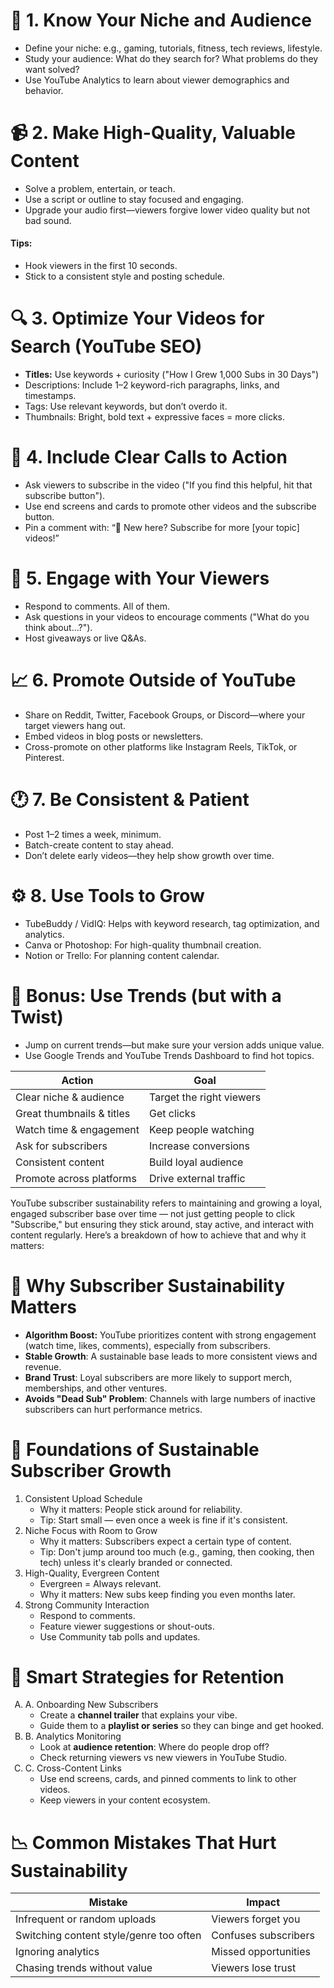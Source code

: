 <!--~~~~~~~~~~~~~~~~~~~~~~~~~~~~~~~~~~~~~~~~~~~~~~~~~~~~~~~~~~~~~~~~~~~~~~~~~~~~~~~~~~~~~~~~~~~~-->
<!--~~~~~~~~~~~~~ readme.md of bbauska/youtube-subs ~~~~~~~~~~~~-->
<h1>🎯 1. Know Your Niche and Audience</h1>
<ul>
  <li>Define your niche: e.g., gaming, tutorials, fitness, tech reviews, lifestyle.</li>
  <li>Study your audience: What do they search for? What problems do they want solved?</li>
  <li>Use YouTube Analytics to learn about viewer demographics and behavior.</li>
</ul>
<!--~~~~~~~~~~~~~~~~~~~~~~~~~~~~~~~~~~~~~~~~~~~~~~~~~~~~~~~~~~~~~~~~~~~~~~~~~~~~~~~~~~~~~~~~~~~~-->
<h1>📹 2. Make High-Quality, Valuable Content</h1>
<!--~~~~~~~~~~~~~~~~~~~~~~~~~~~~~~~~~~~~~~~~~~~~~~~~~~~~~~~~~~~~~~~~~~~~~~~~~~~~~~~~~~~~~~~~~~~~-->
<ul>
  <li>Solve a problem, entertain, or teach.</li>
  <li>Use a script or outline to stay focused and engaging.</li>
  <li>Upgrade your audio first—viewers forgive lower video quality but not bad sound.</li>
</ul>
<!--~~~~~~~~~~~~~~~~~~~~~~~~~~~~~~~~~~~~~~~~~~-->
<h4>Tips:</h4>
<!--~~~~~~~~~~~~~~~~~~~~~~~~~~~~~~~~~~~~~~~~~~-->
<ul>
  <li>Hook viewers in the first 10 seconds.</li>
  <li>Stick to a consistent style and posting schedule.</li>
</ul>
<!--~~~~~~~~~~~~~~~~~~~~~~~~~~~~~~~~~~~~~~~~~~~~~~~~~~~~~~~~~~~~~~~~~~~~~~~~~~~~~~~~~~~~~~~~~~~~-->
<h1>🔍 3. Optimize Your Videos for Search (YouTube SEO)</h1>
<!--~~~~~~~~~~~~~~~~~~~~~~~~~~~~~~~~~~~~~~~~~~~~~~~~~~~~~~~~~~~~~~~~~~~~~~~~~~~~~~~~~~~~~~~~~~~~-->
<ul>
  <li><b>Titles:</b> Use keywords + curiosity ("How I Grew 1,000 Subs in 30 Days")</li>
  <li>Descriptions: Include 1–2 keyword-rich paragraphs, links, and timestamps.</li>
  <li>Tags: Use relevant keywords, but don’t overdo it.</li>
  <li>Thumbnails: Bright, bold text + expressive faces = more clicks.</li>
</ul>
<!--~~~~~~~~~~~~~~~~~~~~~~~~~~~~~~~~~~~~~~~~~~~~~~~~~~~~~~~~~~~~~~~~~~~~~~~~~~~~~~~~~~~~~~~~~~~~-->
<h1>🧲 4. Include Clear Calls to Action</h1>
<!--~~~~~~~~~~~~~~~~~~~~~~~~~~~~~~~~~~~~~~~~~~~~~~~~~~~~~~~~~~~~~~~~~~~~~~~~~~~~~~~~~~~~~~~~~~~~-->
<ul>
  <li>Ask viewers to subscribe in the video ("If you find this helpful, 
    hit that subscribe button").</li>
  <li>Use end screens and cards to promote other videos and the subscribe button.</li>
  <li>Pin a comment with: “📌 New here? Subscribe for more [your topic] videos!”</li>
</ul>
<!--~~~~~~~~~~~~~~~~~~~~~~~~~~~~~~~~~~~~~~~~~~~~~~~~~~~~~~~~~~~~~~~~~~~~~~~~~~~~~~~~~~~~~~~~~~~~-->
<h1>🤝 5. Engage with Your Viewers</h1>
<!--~~~~~~~~~~~~~~~~~~~~~~~~~~~~~~~~~~~~~~~~~~~~~~~~~~~~~~~~~~~~~~~~~~~~~~~~~~~~~~~~~~~~~~~~~~~~-->
<ul>
  <li>Respond to comments. All of them.</li>
  <li>Ask questions in your videos to encourage comments ("What do you think about...?").</li>
  <li>Host giveaways or live Q&As.</li>
</ul>
<!--~~~~~~~~~~~~~~~~~~~~~~~~~~~~~~~~~~~~~~~~~~~~~~~~~~~~~~~~~~~~~~~~~~~~~~~~~~~~~~~~~~~~~~~~~~~~-->
<h1>📈 6. Promote Outside of YouTube</h1>
<!--~~~~~~~~~~~~~~~~~~~~~~~~~~~~~~~~~~~~~~~~~~~~~~~~~~~~~~~~~~~~~~~~~~~~~~~~~~~~~~~~~~~~~~~~~~~~-->
<ul>
  <li>Share on Reddit, Twitter, Facebook Groups, or Discord—where your 
    target viewers hang out.</li>
  <li>Embed videos in blog posts or newsletters.</li>
  <li>Cross-promote on other platforms like Instagram Reels, TikTok, or Pinterest.</li>
</ul>
<!--~~~~~~~~~~~~~~~~~~~~~~~~~~~~~~~~~~~~~~~~~~~~~~~~~~~~~~~~~~~~~~~~~~~~~~~~~~~~~~~~~~~~~~~~~~~~-->
<h1>🕐 7. Be Consistent &amp; Patient</h1>
<!--~~~~~~~~~~~~~~~~~~~~~~~~~~~~~~~~~~~~~~~~~~~~~~~~~~~~~~~~~~~~~~~~~~~~~~~~~~~~~~~~~~~~~~~~~~~~-->
<ul>
  <li>Post 1–2 times a week, minimum.</li>
  <li>Batch-create content to stay ahead.</li>
  <li>Don’t delete early videos—they help show growth over time.</li>
</ul>
<!--~~~~~~~~~~~~~~~~~~~~~~~~~~~~~~~~~~~~~~~~~~~~~~~~~~~~~~~~~~~~~~~~~~~~~~~~~~~~~~~~~~~~~~~~~~~~-->
<h1>⚙️ 8. Use Tools to Grow</h1>
<!--~~~~~~~~~~~~~~~~~~~~~~~~~~~~~~~~~~~~~~~~~~~~~~~~~~~~~~~~~~~~~~~~~~~~~~~~~~~~~~~~~~~~~~~~~~~~-->
<ul>
  <li>TubeBuddy / VidIQ: Helps with keyword research, tag optimization, and analytics.</li>
  <li>Canva or Photoshop: For high-quality thumbnail creation.</li>
  <li>Notion or Trello: For planning content calendar.</li>
</ul>
<!--~~~~~~~~~~~~~~~~~~~~~~~~~~~~~~~~~~~~~~~~~~~~~~~~~~~~~~~~~~~~~~~~~~~~~~~~~~~~~~~~~~~~~~~~~~~~-->
<h1>🚀 Bonus: Use Trends (but with a Twist)</h1>
<!--~~~~~~~~~~~~~~~~~~~~~~~~~~~~~~~~~~~~~~~~~~~~~~~~~~~~~~~~~~~~~~~~~~~~~~~~~~~~~~~~~~~~~~~~~~~~-->
<ul>
  <li>Jump on current trends—but make sure your version adds unique value.</li>
  <li>Use Google Trends and YouTube Trends Dashboard to find hot topics.</li>
</ul>  

| Action                    | Goal                     |
| ------------------------- | ------------------------ |
| Clear niche & audience    | Target the right viewers |
| Great thumbnails & titles | Get clicks               |
| Watch time & engagement   | Keep people watching     |
| Ask for subscribers       | Increase conversions     |
| Consistent content        | Build loyal audience     |
| Promote across platforms  | Drive external traffic   |

<!--~~~~~~~~~~~~~~~~~~~~~~~~~~~~~~~~~~~~~~~~~~~~~~~~~~~~~~~~~~~~~~~~~~~~~~~~~~~~~~~~~~~~~~~~~~~~-->
<p>YouTube subscriber sustainability refers to maintaining and growing 
a loyal, engaged subscriber base over time — not just getting people to 
click "Subscribe," but ensuring they stick around, stay active, and 
interact with content regularly. Here’s a breakdown of how to achieve 
that and why it matters:</p>
<!--~~~~~~~~~~~~~~~~~~~~~~~~~~~~~~~~~~~~~~~~~~~~~~~~~~~~~~~~~~~~~~~~~~~~~~~~~~~~~~~~~~~~~~~~~~~~-->
<h1>🔄 Why Subscriber Sustainability Matters</h1>
<!--~~~~~~~~~~~~~~~~~~~~~~~~~~~~~~~~~~~~~~~~~~~~~~~~~~~~~~~~~~~~~~~~~~~~~~~~~~~~~~~~~~~~~~~~~~~~-->
<ul>
<li><b>Algorithm Boost:</b> YouTube prioritizes content with strong 
engagement (watch time, likes, comments), especially from subscribers.</li>
<li><b>Stable Growth</b>: A sustainable base leads to more consistent 
views and revenue.</li>
<li><b>Brand Trust</b>: Loyal subscribers are more likely to support 
merch, memberships, and other ventures.</li>
<li><b>Avoids "Dead Sub" Problem</b>: Channels with large numbers of 
inactive subscribers can hurt performance metrics.</li>
</ul>
<!--~~~~~~~~~~~~~~~~~~~~~~~~~~~~~~~~~~~~~~~~~~~~~~~~~~~~~~~~~~~~~~~~~~~~~~~~~~~~~~~~~~~~~~~~~~~~-->
<h1>🧱 Foundations of Sustainable Subscriber Growth</h1>
<!--~~~~~~~~~~~~~~~~~~~~~~~~~~~~~~~~~~~~~~~~~~~~~~~~~~~~~~~~~~~~~~~~~~~~~~~~~~~~~~~~~~~~~~~~~~~~-->
<ol type="1">
  <li>Consistent Upload Schedule
    <ul>
      <li>Why it matters: People stick around for reliability.</li>
      <li>Tip: Start small — even once a week is fine if it's consistent.</li>
    </ul>
  </li>
  <li>Niche Focus with Room to Grow
    <ul>
	  <li>Why it matters: Subscribers expect a certain type of content.</li>
      <li>Tip: Don't jump around too much (e.g., gaming, then cooking, then tech) 
	    unless it's clearly branded or connected.</li>
    </ul>
  </li>
  <li>High-Quality, Evergreen Content
    <ul>
	  <li>Evergreen = Always relevant.</li>
      <li>Why it matters: New subs keep finding you even months later.</li>
    </ul>
  </li>
  <li>Strong Community Interaction
    <ul>
	  <li>Respond to comments.</li>
      <li>Feature viewer suggestions or shout-outs.</li>
      <li>Use Community tab polls and updates.</li>
    </ul>
  </li>
</ol>
<!--~~~~~~~~~~~~~~~~~~~~~~~~~~~~~~~~~~~~~~~~~~~~~~~~~~~~~~~~~~~~~~~~~~~~~~~~~~~~~~~~~~~~~~~~~~~~-->
<h1>🧠 Smart Strategies for Retention</h1>
<!--~~~~~~~~~~~~~~~~~~~~~~~~~~~~~~~~~~~~~~~~~~~~~~~~~~~~~~~~~~~~~~~~~~~~~~~~~~~~~~~~~~~~~~~~~~~~-->
<ol type="A">
  <li>A. Onboarding New Subscribers
    <ul>
	  <li>Create a <b>channel trailer</b> that explains your vibe.</li>
      <li>Guide them to a <b>playlist or series</b> so they can binge and get hooked.</li>
    </ul>
  </li>
  <li>B. Analytics Monitoring
    <ul>
	  <li>Look at <b>audience retention</b>: Where do people drop off?</li>
      <li>Check returning viewers vs new viewers in YouTube Studio.</li>
    </ul>
  </li>
  <li>C. Cross-Content Links
    <ul>
      <li>Use end screens, cards, and pinned comments to link to other videos.</li>
      <li>Keep viewers in your content ecosystem.</li>
	</ul>
	</li>
</ol>
<!--~~~~~~~~~~~~~~~~~~~~~~~~~~~~~~~~~~~~~~~~~~~~~~~~~~~~~~~~~~~~~~~~~~~~~~~~~~~~~~~~~~~~~~~~~~~~-->
<h1>📉 Common Mistakes That Hurt Sustainability</h1>
<!--~~~~~~~~~~~~~~~~~~~~~~~~~~~~~~~~~~~~~~~~~~~~~~~~~~~~~~~~~~~~~~~~~~~~~~~~~~~~~~~~~~~~~~~~~~~~-->
<table>
  <thead>
    <tr>
	  <th>Mistake</th>
	  <th>Impact</th>
	</tr>
  </thead>
  <tbody>
    <tr>
	  <td>Infrequent or random uploads</td>
	  <td>Viewers forget you</td>
	</tr>
	<tr>
	  <td>Switching content style/genre too often</td>
	  <td>Confuses subscribers</td>
	</tr>
	<tr>
      <td>Ignoring analytics</td>
	  <td>Missed opportunities</td>
	</tr>
	<tr>
      <td>Chasing trends without value</td>
      <td>Viewers lose trust</td>
	</tr>
  </tbody>
</table>


